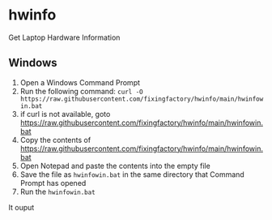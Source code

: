 # hwinfo
Get Laptop Hardware Information

## Windows

1. Open a Windows Command Prompt
2. Run the following command:
`curl -O https://raw.githubusercontent.com/fixingfactory/hwinfo/main/hwinfowin.bat`
3. if curl is not available, goto https://raw.githubusercontent.com/fixingfactory/hwinfo/main/hwinfowin.bat
4. Copy the contents of https://raw.githubusercontent.com/fixingfactory/hwinfo/main/hwinfowin.bat
5. Open Notepad and paste the contents into the empty file
6. Save the file as `hwinfowin.bat` in the same directory that Command Prompt has opened
7. Run the `hwinfowin.bat`

It ouput
